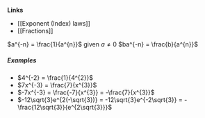 **Links**
- [[Exponent (Index) laws]] 
- [[Fractions]] 

$a^{-n} = \frac{1}{a^{n}}$ given $a \neq 0$
$ba^{-n} = \frac{b}{a^{n}}$
##### Examples
- $4^{-2} = \frac{1}{4^{2}}$
- $7x^{-3} = \frac{7}{x^{3}}$
- $-7x^{-3} = \frac{-7}{x^{3}} = -\frac{7}{x^{3}}$
- $-12\sqrt{3}e^{2(-\sqrt{3})} = -12\sqrt{3}e^{-2\sqrt{3}} = - \frac{12\sqrt{3}}{e^{2\sqrt{3}}}$
